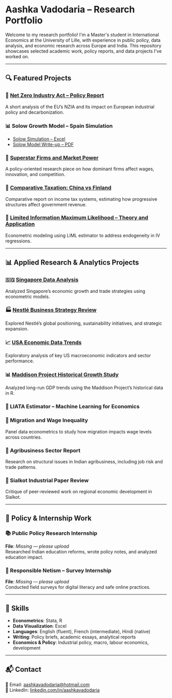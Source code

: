 # Aashka Vadodaria – Research Portfolio

Welcome to my research portfolio! I'm a Master's student in International Economics at the University of Lille, with experience in public policy, data analysis, and economic research across Europe and India. This repository showcases selected academic work, policy reports, and data projects I've worked on.

---

## 🔍 Featured Projects

### 📄 [Net Zero Industry Act – Policy Report](https://github.com/AashkaVadodaria/Research_Projects_aashka/blob/main/Industry%20and%20Green%20transition.pdf?raw=true)  
A short analysis of the EU’s NZIA and its impact on European industrial policy and decarbonization.

### 📊 Solow Growth Model – Spain Simulation  
- [Solow Simulation – Excel](https://github.com/AashkaVadodaria/Research_Projects_aashka/blob/main/Copy%20of%20Solow%20Model%20Simulation%20Aashka.xlsx?raw=true)  
- [Solow Model Write-up – PDF](https://github.com/AashkaVadodaria/Research_Projects_aashka/blob/main/SOLOW.pdf?raw=true)

### 📘 [Superstar Firms and Market Power](https://github.com/AashkaVadodaria/Research_Projects_aashka/blob/main/SuperstarFirms.docx?raw=true)  
A policy-oriented research piece on how dominant firms affect wages, innovation, and competition.

### 🧾 [Comparative Taxation: China vs Finland](https://github.com/AashkaVadodaria/Research_Projects_aashka/blob/main/VADODARIA-Aashka_Tax-China-Finland.pdf?raw=true)  
Comparative report on income tax systems, estimating how progressive structures affect government revenue.

### 📄 [Limited Information Maximum Likelihood – Theory and Application](https://github.com/AashkaVadodaria/Research_Projects_aashka/blob/main/Limited%20Information%20Maximum%20Likelihood%20-%20Aashkaex3fin.pdf?raw=true)  
Econometric modeling using LIML estimator to address endogeneity in IV regressions.

---

## 📊 Applied Research & Analytics Projects

### 🇸🇬 [Singapore Data Analysis](https://github.com/AashkaVadodaria/Research_Projects_aashka/blob/main/Singapore%20(Vadodaria%2C%20Nezhdanova).pdf?raw=true)  
Analyzed Singapore’s economic growth and trade strategies using econometric models.

### 🏭 [Nestlé Business Strategy Review](https://github.com/AashkaVadodaria/Research_Projects_aashka/blob/main/AashkaVadodaria_AlexandraNezhdanova_Nestle.docx?raw=true)  
Explored Nestlé’s global positioning, sustainability initiatives, and strategic expansion.

### 📈 [USA Economic Data Trends](https://github.com/AashkaVadodaria/Research_Projects_aashka/blob/main/USA_economic_data_analysis.pdf?raw=true)  
Exploratory analysis of key US macroeconomic indicators and sector performance.

### 📊 [Maddison Project Historical Growth Study](https://github.com/AashkaVadodaria/Research_Projects_aashka/blob/main/Maddisonproject.pdf?raw=true)  
Analyzed long-run GDP trends using the Maddison Project’s historical data in R.

### 🤖 LIATA Estimator – Machine Learning for Economics  

### 🧮 Migration and Wage Inequality    
Panel data econometrics to study how migration impacts wage levels across countries.

### 🌾 Agribusiness Sector Report  
Research on structural issues in Indian agribusiness, including job risk and trade patterns.

### 🧾 Sialkot Industrial Paper Review  
Critique of peer-reviewed work on regional economic development in Sialkot.

---

## 🧾 Policy & Internship Work

### 📚 Public Policy Research Internship  
**File**: *Missing — please upload*  
Researched Indian education reforms, wrote policy notes, and analyzed education impact.

### 📱 Responsible Netism – Survey Internship  
**File**: *Missing — please upload*  
Conducted field surveys for digital literacy and safe online practices.

---

## 🧰 Skills

- **Econometrics**: Stata, R  
- **Data Visualization**: Excel  
- **Languages**: English (fluent), French (intermediate), Hindi (native)  
- **Writing**: Policy briefs, academic essays, analytical reports  
- **Economics & Policy**: Industrial policy, macro, labour economics, development

---

## 📬 Contact

📧 Email: aashkavadodaria@hotmail.com  
🔗 LinkedIn: [linkedin.com/in/aashkavadodaria](https://linkedin.com/in/aashkavadodaria)





